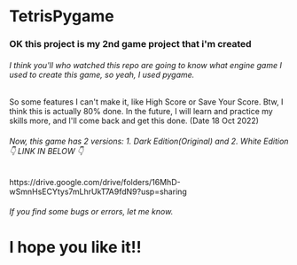 # TetrisPygame

<h3>OK this project is my 2nd game project that i'm created</h3>
<h6>I think you'll who watched this repo are going to know what engine game I used to create this game, so yeah, I used pygame.</h6>
<p>So some features I can't make it, like High Score or Save Your Score. Btw, I think this is actually 80% done. In the future, I will learn and practice my skills more, and I'll come back and get this done. (Date 18 Oct 2022)<p>  
<h6>Now, this game has 2 versions: 1. Dark Edition(Original) and 2. White Edition 👇 LINK IN BELOW 👇</h6>
<p>https://drive.google.com/drive/folders/16MhD-wSmnHsECYtys7mLhrUkT7A9fdN9?usp=sharing</p>
<h6>If you find some bugs or errors, let me know.</h6>
<h1>I hope you like it!!</h1>
